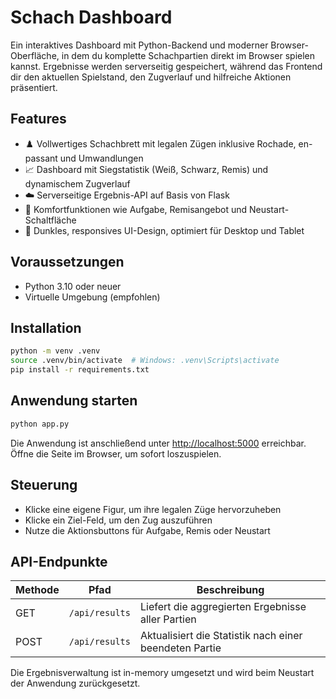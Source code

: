 # Schach Dashboard

Ein interaktives Dashboard mit Python-Backend und moderner Browser-Oberfläche,
in dem du komplette Schachpartien direkt im Browser spielen kannst. Ergebnisse
werden serverseitig gespeichert, während das Frontend dir den aktuellen
Spielstand, den Zugverlauf und hilfreiche Aktionen präsentiert.

## Features

- ♟️ Vollwertiges Schachbrett mit legalen Zügen inklusive Rochade,
  en-passant und Umwandlungen
- 📈 Dashboard mit Siegstatistik (Weiß, Schwarz, Remis) und dynamischem
  Zugverlauf
- ☁️ Serverseitige Ergebnis-API auf Basis von Flask
- 🧠 Komfortfunktionen wie Aufgabe, Remisangebot und Neustart-Schaltfläche
- 🎨 Dunkles, responsives UI-Design, optimiert für Desktop und Tablet

## Voraussetzungen

- Python 3.10 oder neuer
- Virtuelle Umgebung (empfohlen)

## Installation

```bash
python -m venv .venv
source .venv/bin/activate  # Windows: .venv\Scripts\activate
pip install -r requirements.txt
```

## Anwendung starten

```bash
python app.py
```

Die Anwendung ist anschließend unter <http://localhost:5000> erreichbar. Öffne
die Seite im Browser, um sofort loszuspielen.

## Steuerung

- Klicke eine eigene Figur, um ihre legalen Züge hervorzuheben
- Klicke ein Ziel-Feld, um den Zug auszuführen
- Nutze die Aktionsbuttons für Aufgabe, Remis oder Neustart

## API-Endpunkte

| Methode | Pfad           | Beschreibung                                      |
| ------- | -------------- | ------------------------------------------------- |
| GET     | `/api/results` | Liefert die aggregierten Ergebnisse aller Partien |
| POST    | `/api/results` | Aktualisiert die Statistik nach einer beendeten Partie |

Die Ergebnisverwaltung ist in-memory umgesetzt und wird beim Neustart der
Anwendung zurückgesetzt.
